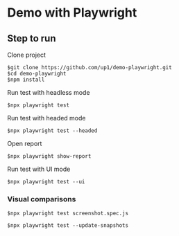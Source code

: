 # Demo with Playwright

## Step to run

Clone project
```
$git clone https://github.com/up1/demo-playwright.git
$cd demo-playwright
$npm install
```

Run test with headless mode
```
$npx playwright test
```

Run test with headed mode
```
$npx playwright test --headed
```

Open report
```
$npx playwright show-report
```

Run test with UI mode
```
$npx playwright test --ui
```

### Visual comparisons

```
$npx playwright test screenshot.spec.js
```

```
$npx playwright test --update-snapshots
```
